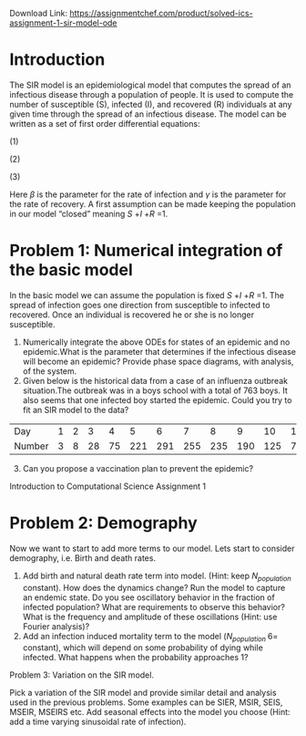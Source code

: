 Download Link: https://assignmentchef.com/product/solved-ics-assignment-1-sir-model-ode
<br>



<h1>Introduction</h1>

The SIR model is an epidemiological model that computes the spread of an infectious disease through a population of people. It is used to compute the number of susceptible (S), infected (I), and recovered (R) individuals at any given time through the spread of an infectious disease. The model can be written as a set of first order differential equations:

(1)

(2)

(3)

Here <em>β </em>is the parameter for the rate of infection and <em>γ </em>is the parameter for the rate of recovery. A first assumption can be made keeping the population in our model “closed” meaning <em>S </em>+<em>I </em>+<em>R </em>=1.

<h1>Problem 1: Numerical integration of the basic model</h1>

In the basic model we can assume the population is fixed <em>S </em>+<em>I </em>+<em>R </em>=1. The spread of infection goes one direction from susceptible to infected to recovered. Once an individual is recovered he or she is no longer susceptible.

<ol>

 <li>Numerically integrate the above ODEs for states of an epidemic and no epidemic.What is the parameter that determines if the infectious disease will become an epidemic? Provide phase space diagrams, with analysis, of the system.</li>

 <li>Given below is the historical data from a case of an influenza outbreak situation.The outbreak was in a boys school with a total of 763 boys. It also seems that one infected boy started the epidemic. Could you try to fit an SIR model to the data?</li>

</ol>

<table width="553">

 <tbody>

  <tr>

   <td width="88">Day</td>

   <td width="24">1</td>

   <td width="24">2</td>

   <td width="32">3</td>

   <td width="32">4</td>

   <td width="39">5</td>

   <td width="39">6</td>

   <td width="39">7</td>

   <td width="39">8</td>

   <td width="39">9</td>

   <td width="39">10</td>

   <td width="32">11</td>

   <td width="32">12</td>

   <td width="32">13</td>

   <td width="24">14</td>

  </tr>

  <tr>

   <td width="88">Number</td>

   <td width="24">3</td>

   <td width="24">8</td>

   <td width="32">28</td>

   <td width="32">75</td>

   <td width="39">221</td>

   <td width="39">291</td>

   <td width="39">255</td>

   <td width="39">235</td>

   <td width="39">190</td>

   <td width="39">125</td>

   <td width="32">70</td>

   <td width="32">28</td>

   <td width="32">12</td>

   <td width="24">5</td>

  </tr>

 </tbody>

</table>

<ol start="3">

 <li>Can you propose a vaccination plan to prevent the epidemic?</li>

</ol>

Introduction to Computational Science Assignment 1

<h1>Problem 2: Demography</h1>

Now we want to start to add more terms to our model. Lets start to consider demography, i.e. Birth and death rates.

<ol>

 <li>Add birth and natural death rate term into model. (Hint: keep <em>N<sub>population </sub></em>constant). How does the dynamics change? Run the model to capture an endemic state. Do you see oscillatory behavior in the fraction of infected population? What are requirements to observe this behavior? What is the frequency and amplitude of these oscillations (Hint: use Fourier analysis)?</li>

 <li>Add an infection induced mortality term to the model (<em>N<sub>population </sub></em>6= constant), which will depend on some probability of dying while infected. What happens when the probability approaches 1?</li>

</ol>

Problem 3: Variation on the SIR model.

Pick a variation of the SIR model and provide similar detail and analysis used in the previous problems. Some examples can be SIER, MSIR, SEIS, MSEIR, MSEIRS etc. Add seasonal effects into the model you choose (Hint: add a time varying sinusoidal rate of infection).